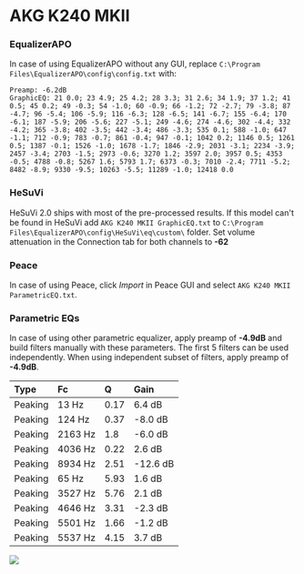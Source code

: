 # AKG K240 MKII

### EqualizerAPO
In case of using EqualizerAPO without any GUI, replace `C:\Program Files\EqualizerAPO\config\config.txt`
with:
```
Preamp: -6.2dB
GraphicEQ: 21 0.0; 23 4.9; 25 4.2; 28 3.3; 31 2.6; 34 1.9; 37 1.2; 41 0.5; 45 0.2; 49 -0.3; 54 -1.0; 60 -0.9; 66 -1.2; 72 -2.7; 79 -3.8; 87 -4.7; 96 -5.4; 106 -5.9; 116 -6.3; 128 -6.5; 141 -6.7; 155 -6.4; 170 -6.1; 187 -5.9; 206 -5.6; 227 -5.1; 249 -4.6; 274 -4.6; 302 -4.4; 332 -4.2; 365 -3.8; 402 -3.5; 442 -3.4; 486 -3.3; 535 0.1; 588 -1.0; 647 -1.1; 712 -0.9; 783 -0.7; 861 -0.4; 947 -0.1; 1042 0.2; 1146 0.5; 1261 0.5; 1387 -0.1; 1526 -1.0; 1678 -1.7; 1846 -2.9; 2031 -3.1; 2234 -3.9; 2457 -3.4; 2703 -1.5; 2973 -0.6; 3270 1.2; 3597 2.0; 3957 0.5; 4353 -0.5; 4788 -0.8; 5267 1.6; 5793 1.7; 6373 -0.3; 7010 -2.4; 7711 -5.2; 8482 -8.9; 9330 -9.5; 10263 -5.5; 11289 -1.0; 12418 0.0
```

### HeSuVi
HeSuVi 2.0 ships with most of the pre-processed results. If this model can't be found in HeSuVi add
`AKG K240 MKII GraphicEQ.txt` to `C:\Program Files\EqualizerAPO\config\HeSuVi\eq\custom\` folder.
Set volume attenuation in the Connection tab for both channels to **-62**

### Peace
In case of using Peace, click *Import* in Peace GUI and select `AKG K240 MKII ParametricEQ.txt`.

### Parametric EQs
In case of using other parametric equalizer, apply preamp of **-4.9dB** and build filters manually
with these parameters. The first 5 filters can be used independently.
When using independent subset of filters, apply preamp of **-4.9dB**.

| Type    | Fc      |    Q | Gain     |
|:--------|:--------|:-----|:---------|
| Peaking | 13 Hz   | 0.17 | 6.4 dB   |
| Peaking | 124 Hz  | 0.37 | -8.0 dB  |
| Peaking | 2163 Hz | 1.8  | -6.0 dB  |
| Peaking | 4036 Hz | 0.22 | 2.6 dB   |
| Peaking | 8934 Hz | 2.51 | -12.6 dB |
| Peaking | 65 Hz   | 5.93 | 1.6 dB   |
| Peaking | 3527 Hz | 5.76 | 2.1 dB   |
| Peaking | 4646 Hz | 3.31 | -2.3 dB  |
| Peaking | 5501 Hz | 1.66 | -1.2 dB  |
| Peaking | 5537 Hz | 4.15 | 3.7 dB   |

![](https://raw.githubusercontent.com/jaakkopasanen/AutoEq/master/results/headphonecom/sbaf-serious/AKG%20K240%20MKII/AKG%20K240%20MKII.png)